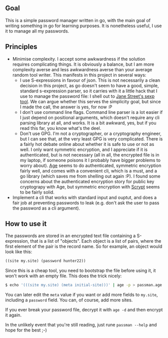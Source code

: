 ## Goal

This is a simple password manager written in go, with the main goal of writing
something in go for learning purposes. It is nonetheless useful, I use it to
manage all my passwords.

## Principles

  - Minimise complexity. I accept some awkwardness if the solution requires
    complicating things. It is obviously a balance, but I am more complexity
    averse and less awkwardness averse than your average random tool
    writer. This manifests in this project in several ways:
    - I use S-expressions in favour of json. This is not necessarily a clean
      decision in this project, as go doesn't seem to have a good, simple,
      standard s-expression parser, so it carries with it a little hack that I
      use to manage the password file: I shell out to [Jane Street's sexp
      tool](https://github.com/janestreet/sexp). We can argue whether this
      serves the simplicity goal, but since I made the call, the answer is yes,
      for now :P
    - I don't use command line flags. Command line parser is a lot easier if I
      just depend on positional arguments, which doesn't require any cli parsing
      library at all, and works. It is a bit awkward, yes, but if you read this
      far, you know what's the deel.
    - Don't use GPG. I'm not a cryptographer, or a cryptography engineer, but I
      can see that, at the very least GPG is very complicated. There is a fairly
      hot debate online about whether it is safe to use or not as well. I only
      want symmetric encryption, and I appreciate if it is authenticated, but is
      not necessary (all in all, the encrypted file is in my laptop, if someone
      poisons it I probably have bigger problems to worry
      about). [Age](https://github.com/FiloSottile/age) seems to do
      authenticated, symmetric encryption fairly well, and comes with a
      convenient cli, which is a must, and a go library (which saves me from
      shelling out again :P). I found some concerns about the authenticated
      encryption story for public key cryptograpy with Age, but symmetric
      encryption with [Scrypt](https://en.wikipedia.org/wiki/Scrypt) seems to be
      fairly solid.
  - Implement a cli that works with standard input and ouptut, and does a fair
    job at preventing passwords to leak (e.g. don't ask the user to pass the
    password as a cli argument).

## How to use it

The passwords are stored in an encrypted text file containing a S-expression,
that is a list of "objects". Each object is a list of pairs, where the first
element of the pair is the record name. So for example, an object would look
like this:

```lisp
((site my.site) (password hunter22))
```

Since this is a cheap tool, you need to bootstrap the file before using it, it
won't work with an empty file. This does the trick nicely:

```sh
$ echo '(((site my.site) (meta initial-site)))' | age -p > passman.age
```

You can later edit the `meta` value if you want or add more fields to `my.site`,
including a `password` field. You can, of course, add more sites.

If you ever break your password file, decrypt it with `age -d` and then encrypt
it again.

In the unlikely event that you're still reading, just rune `passman --help` and
hope for the best ;-)
